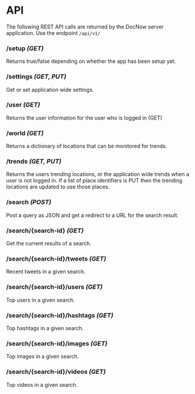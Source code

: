 # API

The following REST API calls are returned by the DocNow server application.
Use the endpoint `/api/v1/`

### /setup *(GET)*

Returns true/false depending on whether the app has been setup yet.

### /settings *(GET, PUT)*

Get or set application wide settings.

### /user *(GET)*

Returns the user information for the user who is logged in (GET)

### /world *(GET)*

Returns a dictionary of locations that can be monitored for trends.

### /trends *(GET, PUT)*

Returns the users trending locations, or the application wide trends when
a user is not logged in. If a list of place identifiers is PUT then
the trending locations are updated to use those places.

### /search *(POST)*

Post a query as JSON and get a redirect to a URL for the search result.

### /search/{search-id} *(GET)*

Get the current results of a search.

### /search/{search-id}/tweets *(GET)*

Recent tweets in a given search.

### /search/{search-id}/users *(GET)*

Top users in a given search.

### /search/{search-id}/hashtags *(GET)*

Top hashtags in a given search.

### /search/{search-id}/images *(GET)*

Top images in a given search.

### /search/{search-id}/videos *(GET)*

Top videos in a given search.

